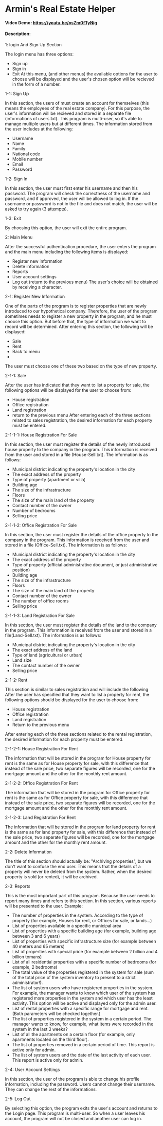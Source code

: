 # Armin's Real Estate Helper
#### Video Demo:  <https://youtu.be/osZm0fTyNig>
#### Description:

1: login And Sign Up Section

The login menu has three options:
- Sign up
-  Sign in
- Exit
At this menu, (and other menus) the available options for the user to choose will be displayed and the user's chosen option will be recieved in the form of a number.

1-1: Sign Up

In this section, the users of must create an account for themselves (this means the employees of the real estate company).
For this purpose, the user's information will be recieved and stored in a separate file (informations of users.txt).
This program is multi-user, so it's able to manage multiple users but at different times.
The information stored from the user includes at the following:
- Username
- Name
- Family
- National code
- Mobile number
- Email
- Password

1-2: Sign In 

In this section, the user must first enter his username and then his password. The program will check the correctness of the username and password, and if approved, the user will be allowed to log in.
If the username or password is not in the file and does not match, the user will be asked to try again (3 attempts).

1-3: Exit 

By choosing this option, the user will exit the entire program.


2: Main Menu

After the successful authentication procedure, the user enters the program and the main menu including the following items is displayed:
- Register new information
- Delete information
- Reports
- User account settings
- Log out (return to the previous menu)
The user's choice will be obtained by receiving a character.

2-1: Register New Information

One of the parts of the program is to register properties that are newly introduced to our hypothetical company.
Therefore, the user of the program sometimes needs to register a new property in the program, and he must choose this option.
But before that, the type of information we want to record will be determined.
After entering this section, the following will be displayed:
- Sale
- Rent
- Back to menu
- 
The user must choose one of these two based on the type of new property.

2-1-1: Sale

After the user has indicated that they want to list a property for sale, the following options will be displayed for the user to choose from:
- House registration
- Office registration
- Land registration
- return to the previous menu
After entering each of the three sections related to sales registration, the desired information for each property must be entered.

2-1-1-1: House Registration For Sale

In this section, the user must register the details of the newly introduced house property to the company in the program.
This information is received from the user and stored in a file (House-Sell.txt).
The information is as follows:
- Municipal district indicating the property's location in the city
- The exact address of the property
- Type of property (apartment or villa)
- Building age
- The size of the infrastructure
- Floors
- The size of the main land of the property
- Contact number of the owner
- Number of bedrooms
- Selling price

2-1-1-2: Office Registration For Sale

In this section, the user must register the details of the office property to the company in the program.
This information is received from the user and stored in a file (Office-Sell.txt).
The information is as follows:
- Municipal district indicating the property's location in the city
- The exact address of the property
- Type of property (official administrative document, or just administrative position)
- Building age
- The size of the infrastructure
- Floors
- The size of the main land of the property
- Contact number of the owner
- The number of office rooms
- Selling price
  
2-1-1-3: Land Registration For Sale

In this section, the user must register the details of the land to the company in the program.
This information is received from the user and stored in a file(Land-Sell.txt).
The information is as follows:
- Municipal district indicating the property's location in the city
- The exact address of the land
- Type of land (agricultural or urban)
- Land size
- The contact number of the owner
- Selling price


2-1-2: Rent

This section is similar to sales registration and will include the following
After the user has specified that they want to list a property for rent, the following options should be displayed for the user to choose from:
- House registration
- Office registration
- Land registration
- Return to the previous menu
  
After entering each of the three sections related to the rental registration, the desired information for each property must be entered.

2-1-2-1: House Registration For Rent

The information that will be stored in the program for House property for rent is the same as for House property for sale,
with this difference that instead of the sale price, two separate figures will be recorded, one for the mortgage amount and the other for the monthly rent amount.

2-1-2-2: Office Registration For Rent

The information that will be stored in the program for Office property for rent is the same as for Office property for sale,
with this difference that instead of the sale price, two separate figures will be recorded, one for the mortgage amount and the other for the monthly rent amount.

2-1-2-3: Land Registration For Rent

The information that will be stored in the program for land property for rent is the same as for land property for sale,
with this difference that instead of the sale price, two separate figures will be recorded, one for the mortgage amount and the other for the monthly rent amount.


2-2: Delete Information

The title of this section should actually be: "Archiving properties", but we don't want to confuse the end user.
This means that the details of a property will never be deleted from the system.
Rather, when the desired property is sold (or rented), it will be archived.


2-3: Reports

This is the most important part of this program. Because the user needs to report many times and refers to this section.
In this section, various reports will be presented to the user. Example:
- The number of properties in the system.
According to the type of property (for example, Houses for rent, or Offices for sale, or lands...)
- List of properties available in a specific municipal area
- List of properties with a specific building age (for example, building age between 3 and 6 years)
- List of properties with specific infrastructure size (for example between 40 meters and 65 meters)
- List of properties with special price (for example between 2 billion and 4 billion tomans)
- List of all residential properties with a specific number of bedrooms (for example, 2 bedrooms)
- The total value of the properties registered in the system for sale (sum of the total price of the system inventory to present to a strict administrator!).
- The list of system users who have registered properties in the system.
For example, the manager wants to know which user of the system has registered more properties in the system and which user has the least activity.
This option will be active and displayed only for the admin user.
- List of rental properties with a specific range for mortgage and rent. (Both parameters will be checked together.)
- The list of properties registered in the system in a certain period.
The manager wants to know, for example, what items were recorded in the system in the last 3 weeks?
- List of all the apartments on a certain floor (for example, only apartments located on the third floor).
- The list of properties removed in a certain period of time.
This report is active only for admin.
- The list of system users and the date of the last activity of each user.
This report is active only for admin.


2-4: User Account Settings

In this section, the user of the program is able to change his profile information, including the password.
Users cannot change their username. They can change the rest of the informations.


2-5: Log Out

By selecting this option, the program exits the user's account and returns to the Login page.
This program is multi-user. So when a user leaves his account, the program will not be closed and another user can log in.
​
​
​
